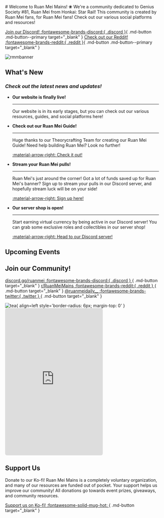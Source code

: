 <meta name="google-site-verification" content="w5YKAP03n47iLcLdi75LZ5f00zg6fJZIFQL1Eb-zH0Q" />
# Welcome to Ruan Mei Mains! ❀
We're a community dedicated to Genius Society #81, Ruan Mei from Honkai: Star Rail! This community is created by Ruan Mei fans, for Ruan Mei fans! Check out our various social platforms and resources!

[Join our Discord! :fontawesome-brands-discord:{ .discord }](https://discord.gg/ruanmei){ .md-button .md-button--primary target="_blank" } [Check out our Reddit! :fontawesome-brands-reddit:{ .reddit }](https://reddit.com/r/RuanMeiMains){ .md-button .md-button--primary target="_blank" }

![rmmbanner](https://media.discordapp.net/attachments/1106792127268139119/1153721115135442954/Ruan_Mei_Banner-01-01.jpg?format=webp&width=1165&height=655)

## What's New
### _Check out the latest news and updates!_

<div class="grid cards" markdown>

-   **Our website is finally live!**

    ---

    Our website is in its early stages, but you can check out our various resources, guides, and social platforms here!


-   **Check out our Ruan Mei Guide!**

    ---

    Huge thanks to our Theorycrafting Team for creating our Ruan Mei Guide! Need help building Ruan Mei? Look no further!

    [:material-arrow-right: Check it out!](ruanmei-guides/full.md)


-   **Stream your Ruan Mei pulls!**

    ---

    Ruan Mei's just around the corner! Got a lot of funds saved up for Ruan Mei's banner? Sign up to stream your pulls in our Discord server, and hopefully stream luck will be on your side!

    <a href="https://docs.google.com/forms/d/e/1FAIpQLScd7DEaUiCkYR0DA1DNhzDyKq24IU1ytojCHmG-7gUeWLIKNg/viewform" target="_blank">:material-arrow-right: Sign up here!</a>

-   **Our server shop is open!**

    ---

    Start earning virtual currency by being active in our Discord server! You can grab some exclusive roles and collectibles in our server shop!

    <a href="https://discord.gg/ruanmei" target="_blank">:material-arrow-right: Head to our Discord server!</a>


</div>

## Upcoming Events

<div data-tockify-component="mini" data-tockify-calendar="ruanmeimains"></div>
<script data-cfasync="false" data-tockify-script="embed" src="https://public.tockify.com/browser/embed.js"></script>

## Join our Community!

[discord.gg/ruanmei :fontawesome-brands-discord:{ .discord } ](https://discord.gg/ruanmei){ .md-button target="_blank" } [r/RuanMeiMains :fontawesome-brands-reddit:{ .reddit } ](https://www.reddit.com/r/RuanMeiMains/){ .md-button target="_blank" }   [@ruanmeidaily__ :fontawesome-brands-twitter:{ .twitter } ](https://twitter.com/ruanmeidaily__){ .md-button target="_blank" }

![tea](https://media.discordapp.net/attachments/887963616182145044/1185594839241347082/ezgif.com-resize_6.gif?ex=65902e3c&is=657db93c&hm=b8cef6a03012c0787dc6d22b66fdf197217f550a2ab3551444c6c29fbcd3ad96&=&width=320&height=480){ align=left style='border-radius: 6px; margin-top: 0' } <iframe src="https://discord.com/widget?id=1106785082028597258&theme=dark" width="320" height="480" allowtransparency="true" frameborder="0" sandbox="allow-popups allow-popups-to-escape-sandbox allow-same-origin allow-scripts" style="border-radius: 6px"></iframe>

## Support Us
Donate to our Ko-fi! Ruan Mei Mains is a completely voluntary organization, and many of our resources are funded out of pocket. Your support helps us improve our community! All donations go towards event prizes, giveaways, and community resources.

[Support us on Ko-fi! :fontawesome-solid-mug-hot: ](https://ko-fi.com/ruanmeimains){ .md-button target="_blank" }
